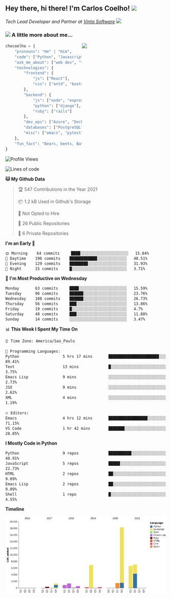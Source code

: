<h2>Hey there, hi there! I'm Carlos Coelho! <img src="https://emoji.gg/assets/emoji/6680_this_is_fine.png" width="30"></h2>
<p><em>Tech Lead Developer and Partner at <a href="http://www.vintasoftware.com">Vinta Software</a> <img src="https://emojis.slackmojis.com/emojis/images/1613461409/13263/bongocat_code.gif?1613461409" width="30"> 
</em></p>

### <img src="https://emojis.slackmojis.com/emojis/images/1597320283/10003/catjam.gif?1597320283" width="30"> A little more about me...  

<img align='right' src="https://static.displate.com/280x392/displate/2020-07-14/7c2ec3f8c336338501ea495a63155e25_b86c99794d9b979ee9511ddaaafc4ce2.jpg" width="265">

```python
chocoelho = {
    "pronouns": "He" | "Him",
    "code": ["Python", "Javascript", "Ruby"],
    "ask_me_about": ["web dev", "tech", "leadership", "wsl", "linux"],
    "technologies": {
        "frontend": {
            "js": ["React"],
            "css": ["antd", "bootstrap"]
        },
        "backend": {
            "js": ["node", "express"],
            "python": ["django"],
            "ruby": ["rails"]
        },
        "dev_ops": ["Azure", "Docker", "Nginx"],
        "databases": ["PostgreSQL"],
        "misc": ["emacs", "pytest"]
    },
    "fun_fact": "Bears, beets, Battlestar Galactica."
}
```

<!--START_SECTION:waka-->
![Profile Views](http://img.shields.io/badge/Profile%20Views-7-blue)

![Lines of code](https://img.shields.io/badge/From%20Hello%20World%20I%27ve%20Written-45565%20lines%20of%20code-blue)

**🐱 My Github Data** 

> 🏆 547 Contributions in the Year 2021
 > 
> 📦 1.2 kB Used in Github's Storage 
 > 
> 🚫 Not Opted to Hire
 > 
> 📜 26 Public Repositories 
 > 
> 🔑 6 Private Repositories  
 > 
**I'm an Early 🐤** 

```text
🌞 Morning    64 commits     ████░░░░░░░░░░░░░░░░░░░░░   15.84% 
🌆 Daytime    196 commits    ████████████░░░░░░░░░░░░░   48.51% 
🌃 Evening    129 commits    ████████░░░░░░░░░░░░░░░░░   31.93% 
🌙 Night      15 commits     █░░░░░░░░░░░░░░░░░░░░░░░░   3.71%

```
📅 **I'm Most Productive on Wednesday** 

```text
Monday       63 commits     ████░░░░░░░░░░░░░░░░░░░░░   15.59% 
Tuesday      96 commits     ██████░░░░░░░░░░░░░░░░░░░   23.76% 
Wednesday    108 commits    ██████░░░░░░░░░░░░░░░░░░░   26.73% 
Thursday     56 commits     ███░░░░░░░░░░░░░░░░░░░░░░   13.86% 
Friday       19 commits     █░░░░░░░░░░░░░░░░░░░░░░░░   4.7% 
Saturday     48 commits     ███░░░░░░░░░░░░░░░░░░░░░░   11.88% 
Sunday       14 commits     ░░░░░░░░░░░░░░░░░░░░░░░░░   3.47%

```


📊 **This Week I Spent My Time On** 

```text
⌚︎ Time Zone: America/Sao_Paulo

💬 Programming Languages: 
Python                   5 hrs 17 mins       ██████████████████████░░░   89.41% 
Text                     13 mins             █░░░░░░░░░░░░░░░░░░░░░░░░   3.75% 
Emacs Lisp               9 mins              ░░░░░░░░░░░░░░░░░░░░░░░░░   2.73% 
JSX                      9 mins              ░░░░░░░░░░░░░░░░░░░░░░░░░   2.62% 
XML                      4 mins              ░░░░░░░░░░░░░░░░░░░░░░░░░   1.19%

🔥 Editors: 
Emacs                    4 hrs 12 mins       █████████████████░░░░░░░░   71.15% 
VS Code                  1 hr 42 mins        ███████░░░░░░░░░░░░░░░░░░   28.85%

```

**I Mostly Code in Python** 

```text
Python                   9 repos             ██████████░░░░░░░░░░░░░░░   40.91% 
JavaScript               5 repos             █████░░░░░░░░░░░░░░░░░░░░   22.73% 
HTML                     2 repos             ██░░░░░░░░░░░░░░░░░░░░░░░   9.09% 
Emacs Lisp               2 repos             ██░░░░░░░░░░░░░░░░░░░░░░░   9.09% 
Shell                    1 repo              █░░░░░░░░░░░░░░░░░░░░░░░░   4.55%

```


**Timeline**

![Chart not found](https://raw.githubusercontent.com/chocoelho/chocoelho/main/charts/bar_graph.png) 


<!--END_SECTION:waka-->
